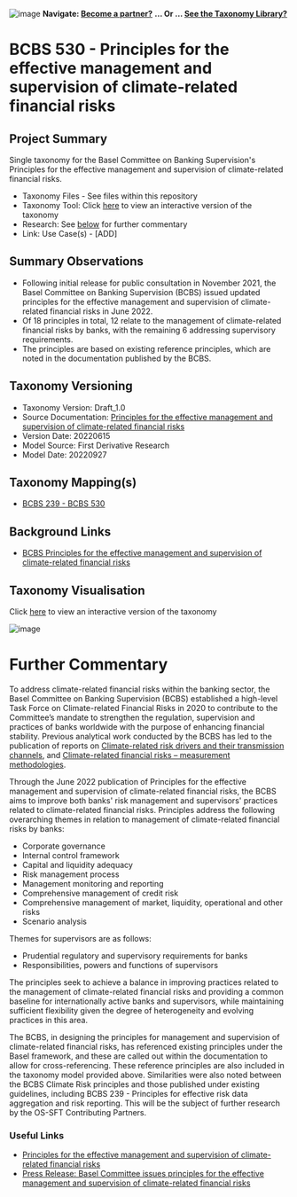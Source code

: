 ![image](https://user-images.githubusercontent.com/112073913/188821900-0c411acf-fbdd-4163-adc9-3ba4e2be78df.png)
**Navigate: [Become a partner?](https://github.com/OS-SFT/06-COLLABORATORS-PARTNERS)**
**... Or ... [See the Taxonomy Library?](https://github.com/orgs/OS-SFT/projects/2)**

# BCBS 530 - Principles for the effective management and supervision of climate-related financial risks

## Project Summary

Single taxonomy for the Basel Committee on Banking Supervision's Principles for the effective management and supervision of climate-related financial risks.

- Taxonomy Files - See files within this repository
- Taxonomy Tool: Click [here](https://os-sft.solidatus.com/viewer/share/A7T1xhPyTFfO1UZFcy9f7l0u5mcIWOpl) to view an interactive version of the taxonomy
- Research: See [below](https://github.com/OS-SFT/Taxonomy-Mappings-Library/tree/main/Single%20Taxonomies/BCBS%20530%20-%20Climate%20Risk#further-commentary) for further commentary
- Link: Use Case(s) - [ADD]

## Summary Observations

- Following initial release for public consultation in November 2021, the Basel Committee on Banking Supervision (BCBS) issued updated principles for the effective management and supervision of climate-related financial risks in June 2022.
- Of 18 principles in total, 12 relate to the management of climate-related financial risks by banks, with the remaining 6 addressing supervisory requirements. 
- The principles are based on existing reference principles, which are noted in the documentation published by the BCBS.

## Taxonomy Versioning

- Taxonomy Version: Draft_1.0
- Source Documentation: [Principles for the effective management and supervision of climate-related financial risks](https://www.bis.org/bcbs/publ/d532.pdf)
- Version Date: 20220615
- Model Source: First Derivative Research
- Model Date: 20220927

## Taxonomy Mapping(s)

- [BCBS 239 - BCBS 530](https://github.com/OS-SFT/Taxonomy-Mappings-Library/tree/main/Taxonomy%20Mappings%20-%20Double/BCBS%20239%20-%20BCBS%20530)

## Background Links

- [BCBS Principles for the effective management and supervision of climate-related financial risks](https://www.bis.org/bcbs/publ/d532.htm)

## Taxonomy Visualisation

Click [here](https://os-sft.solidatus.com/viewer/share/A7T1xhPyTFfO1UZFcy9f7l0u5mcIWOpl) to view an interactive version of the taxonomy

![image](https://github.com/OS-SFT/Taxonomy-Mappings-Library/assets/112079442/2797cd49-115a-4ee3-9a4f-f1221a349c5b)

# Further Commentary

To address climate-related financial risks within the banking sector, the Basel Committee on Banking Supervision (BCBS) established a high-level Task Force on Climate-related Financial Risks in 2020 to contribute to the Committee’s mandate to strengthen the regulation, supervision and practices of banks worldwide with the purpose of enhancing financial stability. Previous analytical work conducted by the BCBS has led to the publication of reports on [Climate-related risk drivers and their transmission channels](http://www.bis.org/bcbs/publ/d517.pdf), and [Climate-related financial risks – measurement methodologies](http://www.bis.org/bcbs/publ/d518.pdf).

Through the June 2022 publication of Principles for the effective management and supervision of climate-related financial risks, the BCBS aims to improve both banks' risk management and supervisors' practices related to climate-related financial risks. Principles address the following overarching themes in relation to management of climate-related financial risks by banks:
- Corporate governance
- Internal control framework
- Capital and liquidity adequacy
- Risk management process
- Management monitoring and reporting
- Comprehensive management of credit risk
- Comprehensive management of market, liquidity, operational and other risks
- Scenario analysis

Themes for supervisors are as follows:
- Prudential regulatory and supervisory requirements for banks
- Responsibilities, powers and functions of supervisors

The principles seek to achieve a balance in improving practices related to the management of climate-related financial risks and providing a common baseline for internationally active banks and supervisors, while maintaining sufficient flexibility given the degree of heterogeneity and evolving practices in this area.

The BCBS, in designing the principles for management and supervision of climate-related financial risks, has referenced existing principles under the Basel framework, and these are called out within the documentation to allow for cross-referencing. These reference principles are also included in the taxonomy model provided above. Similarities were also noted between the BCBS Climate Risk principles and those published under existing guidelines, including BCBS 239 - Principles for effective risk data aggregation and risk reporting. This will be the subject of further research by the OS-SFT Contributing Partners.

### Useful Links

- [Principles for the effective management and supervision of climate-related financial risks](https://www.bis.org/bcbs/publ/d532.pdf)
- [Press Release: Basel Committee issues principles for the effective management and supervision of climate-related financial risks](https://www.bis.org/press/p220615.htm)
